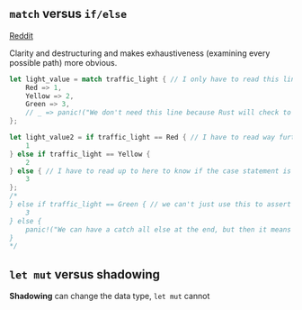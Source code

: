 ## `match` versus `if/else`

[Reddit](https://www.reddit.com/r/rust/comments/w625ur/is_there_any_advantage_of_using_match_instead_of/)

Clarity and destructuring and makes exhaustiveness (examining every possible path) more obvious.

```rust
let light_value = match traffic_light { // I only have to read this line to know what we are branching on
    Red => 1,
    Yellow => 2,
    Green => 3,
    // _ => panic!("We don't need this line because Rust will check to make sure all cases is used")
};

let light_value2 = if traffic_light == Red { // I have to read way further down to know the logic of this if conditional
    1
} else if traffic_light == Yellow {
    2
} else { // I have to read up to here to know if the case statement is only about traffic_light. Also, did it handle all cases? What if TrafficLight added a new state?
    3
};
/*
} else if traffic_light == Green { // we can't just use this to assert exhaustiveness, as then we break the expression type check.
    3
} else {
    panic!("We can have a catch all else at the end, but then it means it is a runtime error")
}
*/
```


## `let mut` versus **shadowing**

**Shadowing** can change the data type, `let mut` cannot

